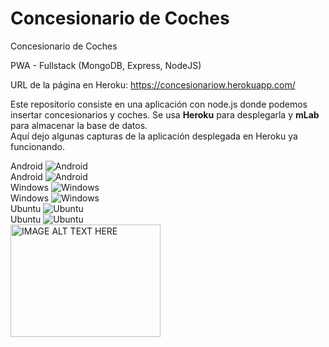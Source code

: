 # Concesionario de Coches
Concesionario de Coches

PWA - Fullstack (MongoDB, Express, NodeJS)

URL de la página en Heroku: https://concesionariow.herokuapp.com/

Este repositorio consiste en una aplicación con node.js donde podemos insertar concesionarios y coches. Se usa **Heroku** para desplegarla y **mLab** para almacenar la base de datos.  
Aquí dejo algunas capturas de la aplicación desplegada en Heroku ya funcionando.  
  
Android  ![Android](https://www.upload.ee/image/9697016/android1.jpg)  
Android  ![Android](https://www.upload.ee/image/9697015/android.jpg)  
Windows  ![Windows](https://www.upload.ee/image/9697009/windows101.jpg)  
Windows  ![Windows](https://www.upload.ee/image/9697007/windows10.jpg)  
Ubuntu  ![Ubuntu](https://www.upload.ee/image/9696989/ubuntu.jpg)  
Ubuntu  ![Ubuntu](https://www.upload.ee/image/9697002/ubuntu1.jpg)  
<img src="https://www.upload.ee/image/9697016/android1.jpg" 
alt="IMAGE ALT TEXT HERE" width="240" height="180" /></a>
